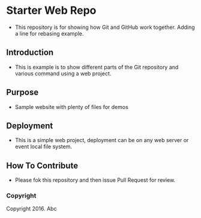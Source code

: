 # Starter Web Repo
* This repository is for showing how Git and GitHub work together. Adding a line for rebasing example.

## Introduction
* This is example is to show different parts of the Git repository and
  various command using a web project.

## Purpose
* Sample website with plenty of files for demos

## Deployment
* This is a simple web project, deployment can be on any web server or
  event local file system.

## How To Contribute
* Please fok this repository and then issue Pull Request for review.

### Copyright

Copyright 2016. Abc
